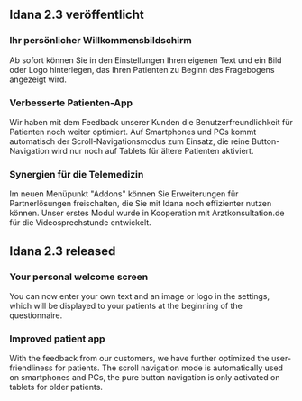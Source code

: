 ## Idana 2.3 veröffentlicht

### Ihr persönlicher Willkommensbildschirm

Ab sofort können Sie in den Einstellungen Ihren eigenen Text und ein Bild oder Logo hinterlegen, das Ihren Patienten zu Beginn des Fragebogens angezeigt wird.

### Verbesserte Patienten-App

Wir haben mit dem Feedback unserer Kunden die Benutzerfreundlichkeit für Patienten noch weiter optimiert. Auf Smartphones und PCs kommt automatisch der Scroll-Navigationsmodus zum Einsatz, die reine Button-Navigation wird nur noch auf Tablets für ältere Patienten aktiviert.

### Synergien für die Telemedizin

Im neuen Menüpunkt "Addons" können Sie Erweiterungen für Partnerlösungen freischalten, die Sie mit Idana noch effizienter nutzen können. Unser erstes Modul wurde in Kooperation mit Arztkonsultation.de für die Videosprechstunde entwickelt.


## Idana 2.3 released

### Your personal welcome screen

You can now enter your own text and an image or logo in the settings, which will be displayed to your patients at the beginning of the questionnaire.

### Improved patient app

With the feedback from our customers, we have further optimized the user-friendliness for patients. The scroll navigation mode is automatically used on smartphones and PCs, the pure button navigation is only activated on tablets for older patients.

